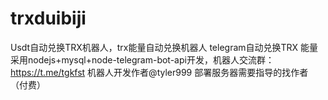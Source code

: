 # trxduibiji
Usdt自动兑换TRX机器人，trx能量自动兑换机器人
telegram自动兑换TRX 能量采用nodejs+mysql+node-telegram-bot-api开发，机器人交流群：https://t.me/tgkfst 机器人开发作者@tyler999 部署服务器需要指导的找作者（付费）
